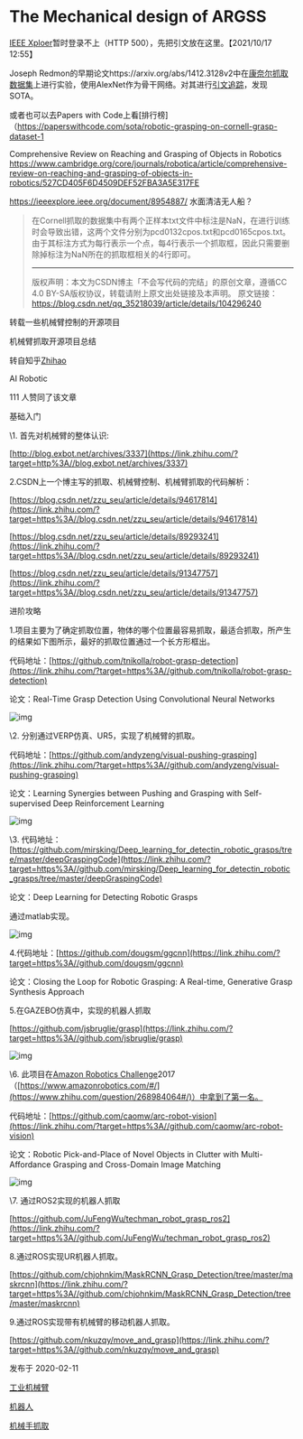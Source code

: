 # The Mechanical design of ARGSS

[IEEE Xploer](https://ieeexplore.ieee.org/)暂时登录不上（HTTP 500），先把引文放在这里。【2021/10/17 12:55】

Joseph Redmon的早期论文https://arxiv.org/abs/1412.3128v2中在[康奈尔抓取数据集](https://aistudio.baidu.com/aistudio/datasetdetail/27422)上进行实验，使用AlexNet作为骨干网络。对其进行[引文追踪](https://www.scopus.com/results/citedbyresults.uri?sort=plf-f&cite=2-s2.0-84938282388&src=s&imp=t&sid=3ef6556912b6717d7f7e21b6aeacb6e7&sot=cite&sdt=a&sl=0&origin=inward&editSaveSearch=&txGid=3b22f907e4bee2966cc2936b2225c198)，发现SOTA。

或者也可以去Papers with Code上看[排行榜]（https://paperswithcode.com/sota/robotic-grasping-on-cornell-grasp-dataset-1

Comprehensive Review on Reaching and Grasping of Objects in Robotics https://www.cambridge.org/core/journals/robotica/article/comprehensive-review-on-reaching-and-grasping-of-objects-in-robotics/527CD405F6D4509DEF52FBA3A5E317FE

https://ieeexplore.ieee.org/document/8954887/ 水面清洁无人船？



> 在Cornell抓取的数据集中有两个正样本txt文件中标注是NaN，在进行训练时会导致出错，这两个文件分别为pcd0132cpos.txt和pcd0165cpos.txt。由于其标注方式为每行表示一个点，每4行表示一个抓取框，因此只需要删除掉标注为NaN所在的抓取框相关的4行即可。
> 
> ------------------------------------------------
> 版权声明：本文为CSDN博主「不会写代码的完结」的原创文章，遵循CC 4.0 BY-SA版权协议，转载请附上原文出处链接及本声明。
> 原文链接：https://blog.csdn.net/qq_35218039/article/details/104296240



转载一些机械臂控制的开源项目

机械臂抓取开源项目总结

转自知乎[Zhihao](https://www.zhihu.com/people/AI-Robotic)

AI Robotic

111 人赞同了该文章

基础入门

\1. 首先对机械臂的整体认识:

[http://blog.exbot.net/archives/3337](https://link.zhihu.com/?target=http%3A//blog.exbot.net/archives/3337)

2.CSDN上一个博主写的抓取、机械臂控制、机械臂抓取的代码解析：

[https://blog.csdn.net/zzu_seu/article/details/94617814](https://link.zhihu.com/?target=https%3A//blog.csdn.net/zzu_seu/article/details/94617814)

[https://blog.csdn.net/zzu_seu/article/details/89293241](https://link.zhihu.com/?target=https%3A//blog.csdn.net/zzu_seu/article/details/89293241)

[https://blog.csdn.net/zzu_seu/article/details/91347757](https://link.zhihu.com/?target=https%3A//blog.csdn.net/zzu_seu/article/details/91347757)



进阶攻略

1.项目主要为了确定抓取位置，物体的哪个位置最容易抓取，最适合抓取，所产生的结果如下图所示，最好的抓取位置通过一个长方形框出。

代码地址：[https://github.com/tnikolla/robot-grasp-detection](https://link.zhihu.com/?target=https%3A//github.com/tnikolla/robot-grasp-detection)

论文：Real-Time Grasp Detection Using Convolutional Neural Networks

![img](media/Mechanical/v2-e24ce4067b34ebfce4154fa723f06f51_720w.jpg)



\2. 分别通过VERP仿真、UR5，实现了机械臂的抓取。

代码地址：[https://github.com/andyzeng/visual-pushing-grasping](https://link.zhihu.com/?target=https%3A//github.com/andyzeng/visual-pushing-grasping)

论文：Learning Synergies between Pushing and Grasping with Self-supervised Deep Reinforcement Learning

![img](media/Mechanical/v2-21d76bd81c064a1cb016ad9719694a14_720w.jpg)

\3. 代码地址：[https://github.com/mirsking/Deep_learning_for_detectin_robotic_grasps/tree/master/deepGraspingCode](https://link.zhihu.com/?target=https%3A//github.com/mirsking/Deep_learning_for_detectin_robotic_grasps/tree/master/deepGraspingCode)

论文：Deep Learning for Detecting Robotic Grasps

通过matlab实现。

![img](media/Mechanical/v2-4d30efa4e9890d4f45f7a7b4c035f351_720w.jpg)

4.代码地址：[https://github.com/dougsm/ggcnn](https://link.zhihu.com/?target=https%3A//github.com/dougsm/ggcnn)

论文：Closing the Loop for Robotic Grasping: A Real-time, Generative Grasp Synthesis Approach



5.在GAZEBO仿真中，实现的机器人抓取

[https://github.com/jsbruglie/grasp](https://link.zhihu.com/?target=https%3A//github.com/jsbruglie/grasp)

![img](media/Mechanical/v2-6a2445bf0667810108231d739850fded_720w.jpg)



\6. 此项目在[Amazon Robotics Challenge](https://www.zhihu.com/question/268984064#/roboticschallenge)2017（[https://www.amazonrobotics.com/#/](https://www.zhihu.com/question/268984064#/)）中拿到了第一名。

代码地址：[https://github.com/caomw/arc-robot-vision](https://link.zhihu.com/?target=https%3A//github.com/caomw/arc-robot-vision)

论文：Robotic Pick-and-Place of Novel Objects in Clutter with Multi-Affordance Grasping and Cross-Domain Image Matching

![img](media/Mechanical/v2-c7262230a028787cb1c3d27d1a2d1667_720w.jpg)

\7. 通过ROS2实现的机器人抓取

[https://github.com/JuFengWu/techman_robot_grasp_ros2](https://link.zhihu.com/?target=https%3A//github.com/JuFengWu/techman_robot_grasp_ros2)

8.通过ROS实现UR机器人抓取。

[https://github.com/chjohnkim/MaskRCNN_Grasp_Detection/tree/master/maskrcnn](https://link.zhihu.com/?target=https%3A//github.com/chjohnkim/MaskRCNN_Grasp_Detection/tree/master/maskrcnn)

9.通过ROS实现带有机械臂的移动机器人抓取。

[https://github.com/nkuzqy/move_and_grasp](https://link.zhihu.com/?target=https%3A//github.com/nkuzqy/move_and_grasp)

发布于 2020-02-11

[工业机械臂](https://www.zhihu.com/topic/20682035)

[机器人](https://www.zhihu.com/topic/19551273)

[机械手抓取](https://www.zhihu.com/topic/20077057)
